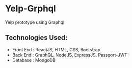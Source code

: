 # Yelp-Grphql
Yelp prototype using Graphql


## Technologies Used:
  * Front End : ReactJS, HTML, CSS, Bootstrap
  * Back End  : GraphQL, NodeJS, ExpressJS, Passport-JWT
  * Database  : MongoDB
 
